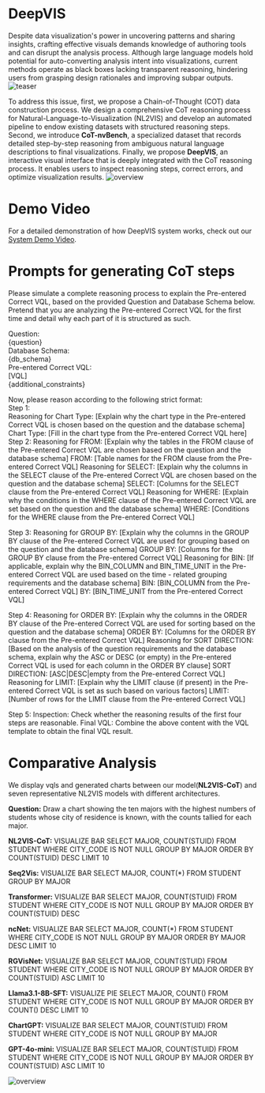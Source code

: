# DeepVIS
Despite data visualization's power in uncovering patterns and sharing insights, crafting effective visuals demands knowledge of authoring tools and can disrupt the analysis process. Although large language models hold potential for auto-converting analysis intent into visualizations, current methods operate as black boxes lacking transparent reasoning, hindering users from grasping design rationales and improving subpar outputs.
![teaser](https://anonymous.4open.science/r/DeepVIS-9C33/img/teaser.png)

To address this issue, first, we propose a Chain-of-Thought (COT) data construction process. We design a comprehensive CoT reasoning process for Natural-Language-to-Visualization (NL2VIS) and develop an automated pipeline to endow existing datasets with structured reasoning steps. Second, we introduce **CoT-nvBench**, a specialized dataset that records detailed step-by-step reasoning from ambiguous natural language descriptions to final visualizations. Finally, we propose **DeepVIS**, an interactive visual interface that is deeply integrated with the CoT reasoning process. It enables users to inspect reasoning steps, correct errors, and optimize visualization results.
![overview](https://anonymous.4open.science/r/DeepVIS-9C33/img/overview.png)

# Demo Video
For a detailed demonstration of how DeepVIS system works, check out our [System Demo Video](https://anonymous.4open.science/r/DeepVIS-9C33/Demo%20Video.mp4).

# Prompts for generating CoT steps
Please simulate a complete reasoning process to explain the Pre-entered Correct VQL, based on the provided Question and Database Schema below. Pretend that you are analyzing the Pre-entered Correct VQL for the first time and detail why each part of it is structured as such.

Question:   
{question}  
Database Schema:  
{db_schema}  
Pre-entered Correct VQL:  
[VQL]  
{additional_constraints}  

Now, please reason according to the following strict format:  
Step 1:  
Reasoning for Chart Type: [Explain why the chart type in the Pre-entered Correct VQL is chosen based on the question and the database schema]  
Chart Type: [Fill in the chart type from the Pre-entered Correct VQL here]  
Step 2: 
Reasoning for FROM: [Explain why the tables in the FROM clause of the Pre-entered Correct VQL are chosen based on the question and the database schema]
FROM: [Table names for the FROM clause from the Pre-entered Correct VQL]
Reasoning for SELECT: [Explain why the columns in the SELECT clause of the Pre-entered Correct VQL are chosen based on the question and the database schema]
SELECT: [Columns for the SELECT clause from the Pre-entered Correct VQL]
Reasoning for WHERE: [Explain why the conditions in the WHERE clause of the Pre-entered Correct VQL are set based on the question and the database schema]
WHERE: [Conditions for the WHERE clause from the Pre-entered Correct VQL]

Step 3: 
Reasoning for GROUP BY: [Explain why the columns in the GROUP BY clause of the Pre-entered Correct VQL are used for grouping based on the question and the database schema]
GROUP BY: [Columns for the GROUP BY clause from the Pre-entered Correct VQL]
Reasoning for BIN: [If applicable, explain why the BIN_COLUMN and BIN_TIME_UNIT in the Pre-entered Correct VQL are used based on the time - related grouping requirements and the database schema]
BIN: [BIN_COLUMN from the Pre-entered Correct VQL]
BY: [BIN_TIME_UNIT from the Pre-entered Correct VQL]

Step 4: 
Reasoning for ORDER BY: [Explain why the columns in the ORDER BY clause of the Pre-entered Correct VQL are used for sorting based on the question and the database schema]
ORDER BY: [Columns for the ORDER BY clause from the Pre-entered Correct VQL]
Reasoning for SORT DIRECTION: [Based on the analysis of the question requirements and the database schema, explain why the ASC or DESC (or empty) in the Pre-entered Correct VQL is used for each column in the ORDER BY clause]
SORT DIRECTION: [ASC|DESC|empty from the Pre-entered Correct VQL]
Reasoning for LIMIT: [Explain why the LIMIT clause (if present) in the Pre-entered Correct VQL is set as such based on various factors]
LIMIT: [Number of rows for the LIMIT clause from the Pre-entered Correct VQL]

Step 5:
Inspection: Check whether the reasoning results of the first four steps are reasonable. 
Final VQL: Combine the above content with the VQL template to obtain the final VQL result. 

# Comparative Analysis
We display vqls and generated charts between our model(**NL2VIS-CoT**) and seven representative NL2VIS models with different architectures.

**Question:** 
Draw a chart showing the ten majors with the highest numbers of students whose city of residence is known, with the counts tallied for each major.

**NL2VIS-CoT:**
VISUALIZE BAR SELECT MAJOR, COUNT(STUID) FROM STUDENT WHERE CITY_CODE IS NOT NULL GROUP BY MAJOR ORDER BY COUNT(STUID) DESC LIMIT 10

**Seq2Vis:**
VISUALIZE BAR SELECT MAJOR, COUNT(*) FROM STUDENT GROUP BY MAJOR

**Transformer:** 
VISUALIZE BAR SELECT MAJOR, COUNT(STUID) FROM STUDENT WHERE CITY_CODE IS NOT NULL GROUP BY MAJOR ORDER BY COUNT(STUID) DESC

**ncNet:** 
VISUALIZE BAR SELECT MAJOR, COUNT(*) FROM STUDENT WHERE CITY_CODE IS NOT NULL GROUP BY MAJOR ORDER BY MAJOR DESC LIMIT 10

**RGVisNet:** 
VISUALIZE BAR SELECT MAJOR, COUNT(STUID) FROM STUDENT WHERE CITY_CODE IS NOT NULL GROUP BY MAJOR ORDER BY COUNT(STUID) ASC LIMIT 10

**Llama3.1-8B-SFT:**
VISUALIZE PIE SELECT MAJOR, COUNT() FROM STUDENT WHERE CITY_CODE IS NOT NULL GROUP BY MAJOR ORDER BY COUNT() DESC LIMIT 10

**ChartGPT:**
VISUALIZE BAR SELECT MAJOR, COUNT(STUID) FROM STUDENT WHERE CITY_CODE IS NOT NULL GROUP BY MAJOR

**GPT-4o-mini:**
VISUALIZE BAR SELECT MAJOR, COUNT(STUID) FROM STUDENT WHERE CITY_CODE IS NOT NULL GROUP BY MAJOR ORDER BY COUNT(STUID) ASC LIMIT 10

![overview](https://anonymous.4open.science/r/DeepVIS-9C33/img/Comparative_analysis.png)

